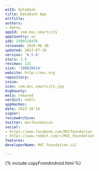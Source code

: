 ```yaml
---
wsId: datadash
title: DataDash App
altTitle: 
authors:
- danny
appId: com.mxc.smartcity
appCountry: us
idd: 1509218470
released: 2020-06-30
updated: 2023-07-20
version: '6.5.0'
stars: 3.6
reviews: 121
size: '108826624'
website: http://mxc.org
repository: 
issue: 
icon: com.mxc.smartcity.jpg
bugbounty: 
meta: removed
verdict: nobtc
appHashes: 
date: 2023-10-16
signer: 
reviewArchive: 
twitter: mxcfoundation
social:
- https://www.facebook.com/MXCfoundation
- https://www.reddit.com/r/MXC_Foundation
features: 
developerName: MXC Foundation LLC

---
```


{% include copyFromAndroid.html %}
